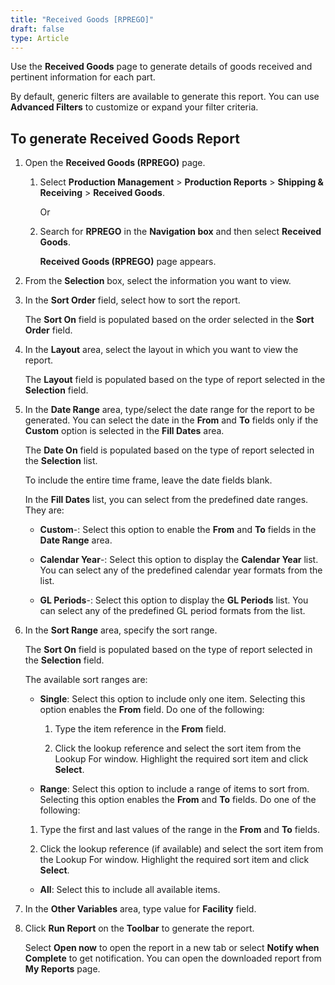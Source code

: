 ```yaml
---
title: "Received Goods [RPREGO]"
draft: false
type: Article
---
```


Use the **Received Goods** page to generate details of goods received and pertinent information for each part.

By default, generic filters are available to generate this report. You can use **Advanced Filters** to customize or expand your filter criteria.

## To generate Received Goods Report

1. Open the **Received Goods (RPREGO)** page.

   1. Select **Production Management** > **Production Reports** > **Shipping & Receiving** > **Received Goods**.

        Or

   2. Search for **RPREGO** in the **Navigation box** and then select **Received Goods**.

        **Received Goods (RPREGO)** page appears.

2. From the **Selection** box, select the information you want to view.

3. In the **Sort Order** field, select how to sort the report.

    The **Sort On** field is populated based on the order selected in the **Sort Order** field.

4. In the **Layout** area, select the layout in which you want to view the report.

    The **Layout** field is populated based on the type of report selected in the **Selection** field.

5. In the **Date Range** area, type/select the date range for the report to be generated. You can select the date in the **From** and **To** fields only if the **Custom** option is selected in the **Fill Dates** area.

    The **Date On** field is populated based on the type of report selected in the **Selection** list.

    To include the entire time frame, leave the date fields blank.

    In the **Fill Dates** list, you can select from the predefined date ranges. They are:

    - **Custom**-: Select this option to enable the **From** and **To** fields in the **Date Range** area.

   - **Calendar Year**-: Select this option to display the **Calendar Year** list. You can select any of the predefined calendar year formats from the list.

   - **GL Periods**-: Select this option to display the **GL Periods** list. You can select any of the predefined GL period formats from the list.

6. In the **Sort Range** area, specify the sort range.

    The **Sort On** field is populated based on the type of report selected in the **Selection** field.

    The available sort ranges are:

   - **Single**: Select this option to include only one item. Selecting this option enables the **From** field. Do one of the following:

     1. Type the item reference in the **From** field.

     2. Click the lookup reference and select the sort item from the Lookup For window. Highlight the required sort item and click **Select**.

    - **Range**: Select this option to include a range of items to sort from. Selecting this option enables the **From** and **To** fields. Do one of the following:

     1. Type the first and last values of the range in the **From** and **To** fields.

     2. Click the lookup reference (if available) and select the sort item from the Lookup For window. Highlight the required sort item and click **Select**.

   - **All**: Select this to include all available items.

7. In the **Other Variables** area, type value for **Facility** field.

8. Click **Run Report** on the **Toolbar** to generate the report.

    Select **Open now** to open the report in a new tab or select **Notify when Complete** to get notification. You can open the downloaded report from **My Reports** page.

​